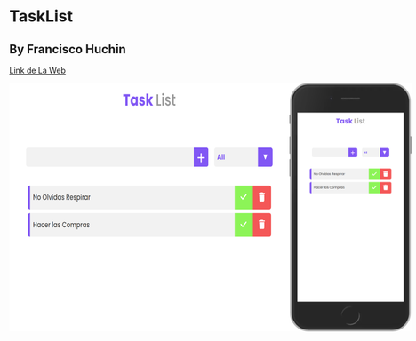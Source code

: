 # TaskList

## By Francisco Huchin

[Link de La Web](https://franciscohuchinuc.github.io/TaskList/)

<div style="display: flex">
   <img src="https://github.com/FranciscoHuchinUc/TaskList/blob/main/preview.png" width="650">
   <img src="https://github.com/FranciscoHuchinUc/TaskList/blob/main/previewMobile.png" width="220" >
</div>

